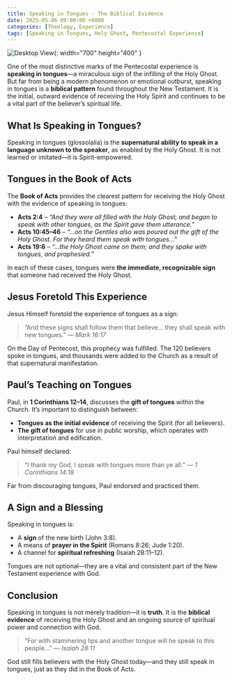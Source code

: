 ```yaml
---
title: Speaking in Tongues - The Biblical Evidence
date: 2025-05-06 09:00:00 +0800
categories: [Theology, Experience]
tags: [Speaking in Tongues, Holy Ghost, Pentecostal Experience]
---
```


![Desktop View](https://scontent.fmnl25-5.fna.fbcdn.net/v/t39.30808-6/490405891_1082153410615423_1497166315293781031_n.jpg?_nc_cat=104&ccb=1-7&_nc_sid=f727a1&_nc_eui2=AeG1gawJ0Z6p5ztXmvFtZY_oR0lh4E0XdNJHSWHgTRd00q9njGqCP7N6x-tixDZwF5X_rvbY8zhEjKzBZXt7dCQw&_nc_ohc=aHghwOz1bhQQ7kNvwFTXCCV&_nc_oc=AdkOxBUNWi0suAnPTFcS6Jgk0tju8SLUkYpoeak-GR1bYorsHWmaAg6nmopnfv-v2zgZfmuLrI3u4spFfESy24fP&_nc_zt=23&_nc_ht=scontent.fmnl25-5.fna&_nc_gid=jrB04oUgvof8ZU-8b16pjA&oh=00_AfLSFGByaCF1THA3e2XopvtmnCNQkNbedISCC4daEuFXDg&oe=681FD2C1){: width="700" height="400" }

One of the most distinctive marks of the Pentecostal experience is **speaking in tongues**—a miraculous sign of the infilling of the Holy Ghost. But far from being a modern phenomenon or emotional outburst, speaking in tongues is a **biblical pattern** found throughout the New Testament. It is the initial, outward evidence of receiving the Holy Spirit and continues to be a vital part of the believer’s spiritual life.

## What Is Speaking in Tongues?

Speaking in tongues (glossolalia) is the **supernatural ability to speak in a language unknown to the speaker**, as enabled by the Holy Ghost. It is not learned or imitated—it is Spirit-empowered.

## Tongues in the Book of Acts

The **Book of Acts** provides the clearest pattern for receiving the Holy Ghost with the evidence of speaking in tongues:

- **Acts 2:4** – _“And they were all filled with the Holy Ghost, and began to speak with other tongues, as the Spirit gave them utterance.”_
- **Acts 10:45–46** – _“…on the Gentiles also was poured out the gift of the Holy Ghost. For they heard them speak with tongues…”_
- **Acts 19:6** – _“…the Holy Ghost came on them; and they spake with tongues, and prophesied.”_

In each of these cases, tongues were **the immediate, recognizable sign** that someone had received the Holy Ghost.

## Jesus Foretold This Experience

Jesus Himself foretold the experience of tongues as a sign:

> “And these signs shall follow them that believe… they shall speak with new tongues.” — _Mark 16:17_

On the Day of Pentecost, this prophecy was fulfilled. The 120 believers spoke in tongues, and thousands were added to the Church as a result of that supernatural manifestation.

## Paul’s Teaching on Tongues

Paul, in **1 Corinthians 12–14**, discusses the **gift of tongues** within the Church. It’s important to distinguish between:

- **Tongues as the initial evidence** of receiving the Spirit (for all believers).
- **The gift of tongues** for use in public worship, which operates with interpretation and edification.

Paul himself declared:

> “I thank my God, I speak with tongues more than ye all.” — _1 Corinthians 14:18_

Far from discouraging tongues, Paul endorsed and practiced them.

## A Sign and a Blessing

Speaking in tongues is:

- A **sign** of the new birth (John 3:8).
- A means of **prayer in the Spirit** (Romans 8:26; Jude 1:20).
- A channel for **spiritual refreshing** (Isaiah 28:11–12).

Tongues are not optional—they are a vital and consistent part of the New Testament experience with God.

## Conclusion

Speaking in tongues is not merely tradition—it is **truth**. It is the **biblical evidence** of receiving the Holy Ghost and an ongoing source of spiritual power and connection with God.

> “For with stammering lips and another tongue will he speak to this people…” — _Isaiah 28:11_

God still fills believers with the Holy Ghost today—and they still speak in tongues, just as they did in the Book of Acts.
